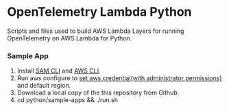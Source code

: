 # OpenTelemetry Lambda Python

Scripts and files used to build AWS Lambda Layers for running OpenTelemetry on AWS Lambda for Python.

### Sample App 

1. Install [SAM CLI](https://docs.aws.amazon.com/serverless-application-model/latest/developerguide/serverless-sam-cli-install.html) and [AWS CLI](https://docs.aws.amazon.com/cli/latest/userguide/install-cliv2.html).
2. Run aws configure to [set aws credential(with administrator permissions)](https://docs.aws.amazon.com/serverless-application-model/latest/developerguide/serverless-sam-cli-install-mac.html#serverless-sam-cli-install-mac-iam-permissions) and default region.
3. Download a local copy of the this repository from Github.
4. cd python/sample-apps && ./run.sh
